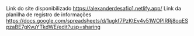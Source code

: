Link do site disponibilizado https://alexanderdesafio1.netlify.app/
Link da planilha de registro de informações https://docs.google.com/spreadsheets/d/1ugkf7PzKtEv4v51WOPIRRj8oqESpzaBE7gKvuYTkdWE/edit?usp=sharing
